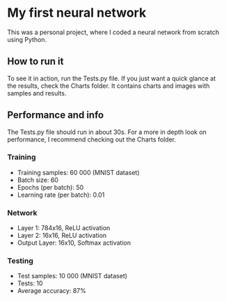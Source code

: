# My first neural network
This was a personal project, where I coded a neural network from scratch using Python.

## How to run it
To see it in action, run the Tests.py file. If you just want a quick glance at the results, check the Charts folder. It contains charts and images with samples and results.

## Performance and info
The Tests.py file should run in about 30s.
For a more in depth look on performance, I recommend checking out the Charts folder.

### Training
- Training samples: 60 000 (MNIST dataset)
- Batch size: 60
- Epochs (per batch): 50
- Learning rate (per batch): 0.01

### Network
- Layer 1: 784x16, ReLU activation
- Layer 2: 16x16, ReLU activation
- Output Layer: 16x10, Softmax activation

### Testing
- Test samples: 10 000 (MNIST dataset)
- Tests: 10
- Average accuracy: 87%
